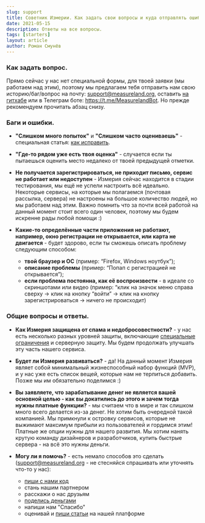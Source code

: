 ```yaml
---
slug: support
title: Советник Измерии. Как задать свои вопросы и куда отправлять ошибки и баги?
date: 2021-05-15
description: Ответы на все вопросы.
tags: [starters]
layout: article
author: Роман Смунёв
---
```


### Как задать вопрос.
Прямо сейчас у нас нет специальной формы, для твоей заявки (мы работаем над этим), поэтому мы предлагаем тебя отправить нам свою историю/баг/вопрос на почту: <a href="mailto:support@measureland.org" class="article__link">support@measureland.org</a>, оставить <a href="https://github.com/RomanistHere/Measureland" class="article__link" target="_blank" rel="noopener">на гитхабе</a> или в Телеграм боте: <a href="https://t.me/MeasurelandBot" target="_blank" rel="noopener" class="article__link">https://t.me/MeasurelandBot</a>. Но прежде рекомендуем прочитать абзац снизу.

### Баги и ошибки.
- **"Слишком много попыток"** и **"Слишком часто оцениваешь"** - специальная статья: <a href="../how-to-become-citizen/" class="article__link">как исправить</a>.
- **"Где-то рядом уже есть твоя оценка"** - случается если ты пытаешься оценить место недалеко от твоей предыдущей отметки.
- **Не получается зарегистрироваться, не приходит письмо, сервис не работает или недоступен** - Измерия сейчас находится в стадии тестирования, мы ещё не успели настроить всё идеально. Некоторые сервисы, на которые мы полагаемся (почтовая рассылка, сервера) не настроены на большое количество людей, но мы работаем над этим. Важно помнить что за почти всей работой на данный момент стоит всего один человек, поэтому мы будем искренне рады любой помощи :)
- **Какие-то определённые части приложения не работают, например, окно регистрации не открывается, или карта не двигается** - будет здорово, если ты сможешь описать проблему следующим способом:

    - **твой браузер и ОС** (пример: “Firefox, Windows ноутбук”);
    - **описание проблемы** (пример: “Попап с регистрацией не открывается”);
    - **если проблема постоянна, как её воспроизвести** - в идеале со скриншотами или видео (пример: “клик на значок меню справа сверху → клик на кнопку “войти” → клик на кнопку зарегистрироваться → ничего не происходит)

### Общие вопросы и ответы.
- **Как Измерия защищена от спама и недобросовестности?** - у нас есть несколько разных уровней защиты, включающие <a href="../how-to-become-citizen/" class="article__link">специальные ограничения</a> и серверную защиту. Мы будем продолжать улучшать эту часть нашего сервиса.
- **Будет ли Измерия развиваться?** - да! На данный момент Измерия являет собой минимальный жизнеспособный набор функций (MVP), и у нас уже есть список вещей, которые нам не терпиться добавить. Позже мы им обязательно поделимся :)
- **Вы заявляете, что зарабатывание денег не является вашей основной целью - как вы докатились до этого и зачем тогда нужны платные функции?** - мы считаем что в мире и так слишком много всего делается из-за денег. Не хотим быть очередной такой компанией. Мы примкнули к островку сервисов, которые не выжимают максимум прибыли из пользователей и гордимся этим! Платные же опции нужны для нашего развития. Мы хотим нанять крутую команду дизайнеров и разработчиков, купить быстрые сервера - на всё это нужны деньги.
- **Могу ли я помочь?** - есть немало способов это сделать (<a href="mailto:support@measureland.org" class="article__link">support@measureland.org</a> - не стесняйся спрашивать или уточнять что-то у нас):

    - <a href="https://github.com/RomanistHere/Measureland" class="article__link" target="_blank" rel="noopener">пиши с нами код</a>
    - стань нашим партнером
    - расскажи о нас друзьям
    - <a href="https://opencollective.com/measureland" class="article__link" target="_blank" rel="noopener">поделись деньгами</a>
    - напиши нам "Спасибо"
    - оценивай и <a href="../write-a-guide/" class="article__link">пиши статьи</a> на нашей платформе

